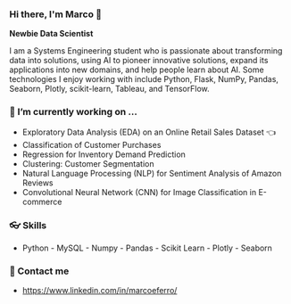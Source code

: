 ### Hi there, I'm Marco 👋
**Newbie Data Scientist**

I am a Systems Engineering student who is passionate about transforming data into solutions, using AI to pioneer innovative solutions, expand its applications into new domains, and help people learn about AI. Some technologies I enjoy working with include Python, Flask, NumPy, Pandas, Seaborn, Plotly, scikit-learn, Tableau, and TensorFlow. 

### 🔭 I’m currently working on ...
- Exploratory Data Analysis (EDA) on an Online Retail Sales Dataset 👈
- Classification of Customer Purchases
- Regression for Inventory Demand Prediction
- Clustering: Customer Segmentation
- Natural Language Processing (NLP) for Sentiment Analysis of Amazon Reviews
- Convolutional Neural Network (CNN) for Image Classification in E-commerce
  
### 👓 Skills  
- Python - MySQL - Numpy - Pandas - Scikit Learn - Plotly - Seaborn  

### 📲 Contact me 
- https://www.linkedin.com/in/marcoeferro/
<!--
### 🔭 I’m currently working on ...
- Exploratory Data Analysis (EDA) on an Online Retail Sales Dataset 👈
- Classification of Customer Purchases
- Regression for Inventory Demand Prediction
- Clustering: Customer Segmentation
- Natural Language Processing (NLP) for Sentiment Analysis of Amazon Reviews
- Convolutional Neural Network (CNN) for Image Classification in E-commerce

### 🌱 I’m currently learning ...
I'm dedicated to sharpening my skills in Data Science. I'm exploring new concepts, reading relevant documentation, and working on small side projects to deepen my understanding and expertise.

**marcoeferro/marcoeferro** is a ✨ _special_ ✨ repository because its `README.md` (this file) appears on your GitHub profile.

Here are some ideas to get you started:

- 🔭 I’m currently working on ...
- 🌱 I’m currently learning ...
- 👯 I’m looking to collaborate on ...
- 🤔 I’m looking for help with ...
- 💬 Ask me about ...
- 📫 How to reach me: ...
- ⚡ Fun fact: ...
-->
